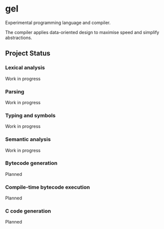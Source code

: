 # gel

Experimental programming language and compiler.

The compiler applies data-oriented design to maximise speed and simplify abstractions.

## Project Status

### Lexical analysis

Work in progress

### Parsing

Work in progress

### Typing and symbols

Work in progress

### Semantic analysis

Work in progress

### Bytecode generation

Planned

### Compile-time bytecode execution

Planned

### C code generation

Planned
